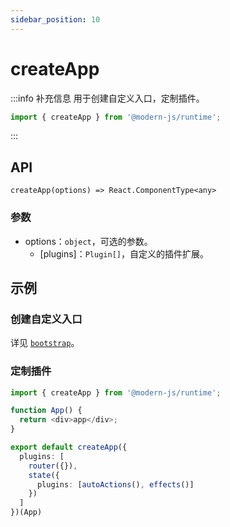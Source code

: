 ```yaml
---
sidebar_position: 10
---
```


# createApp

:::info 补充信息
用于创建自定义入口，定制插件。
```ts
import { createApp } from '@modern-js/runtime';
```
:::

## API

`createApp(options) => React.ComponentType<any>`

### 参数

- options：`object`，可选的参数。
  - [plugins]：`Plugin[]`，自定义的插件扩展。

## 示例

### 创建自定义入口

详见 [`bootstrap`](./bootstrap.md)。

### 定制插件

```ts
import { createApp } from '@modern-js/runtime';

function App() {
  return <div>app</div>;
}

export default createApp({
  plugins: [
    router({}),
    state({
      plugins: [autoActions(), effects()]
    })
  ]
})(App)

```
